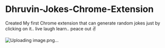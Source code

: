 # Dhruvin-Jokes-Chrome-Extension
Created My first Chrome extension that can generate random jokes just by clicking on it.. live laugh learn.. peace out ✌️

![Uploading image.png…]()

